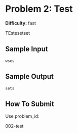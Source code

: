 # Problem 2: Test

**Difficulty:** fast

TEstesetset

## Sample Input
```
wses
```

## Sample Output
```
sets
```

## How To Submit
Use problem_id:

002-test
